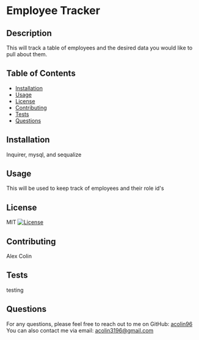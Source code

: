 # Employee Tracker

## Description
This will track a table of employees and the desired data you would like to pull about them.

## Table of Contents
- [Installation](#installation)
- [Usage](#usage)
- [License](#license)
- [Contributing](#contributing)
- [Tests](#tests)
- [Questions](#questions)

## Installation
Inquirer, mysql, and sequalize

## Usage
This will be used to keep track of employees and their role id's

## License
MIT
[![License](https://img.shields.io/badge/License-MIT-green.svg)](https://opensource.org/licenses/MIT)


## Contributing
Alex Colin

## Tests
testing

## Questions
For any questions, please feel free to reach out to me on GitHub: [acolin96](https://github.com/acolin96)
You can also contact me via email: acolin3196@gmail.com